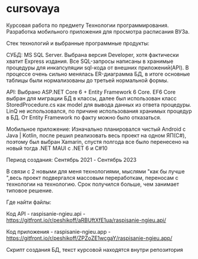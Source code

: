 # cursovaya
Курсовая работа по предмету Технологии программирования. Разработка мобильного приложения для просмотра расписания ВУЗа.

Стек технологий и выбранные программные продукты:

СУБД: MS SQL Server. Выбрана версия Developer, хотя фактически хватит Express издания. Все SQL-запросы написаны в хранимые процедуры для инкапсуляции sql-кода от внешних приложений(API). В процессе очень сильно менялась ER-диаграмма БД, в итоге основные таблицы были нормализованы до третьей нормальной формы. 

API: Выбрано ASP.NET Core 6 + Entity Framework 6 Core. EF6 Core выбран для миграции БД в классы, далее был использован класс StoredProcedure.cs как model для вывода данных из ответа процедуры. LinQ не использовался, по причине использования хранимых процедур в БД. От Entity Framework по факту можно было отказаться.

Мобильное приложение: Изначально планировался чистый Android с Java | Kotlin, после решил реализовать весь проект на одном ЯП(C#), поэтому был выбран Xamarin, спустя полгода все было перенесено на новый тогда .NET MAUI с .NET 6 и C#10

Период создания: Сентябрь 2021 - Cентябрь 2023

В связи с 2 новыми для меня технологиями, мыслями "как бы лучше ",весь проект подвергался массовым переработкам, переносам с технологии на технологию. Срок получился больше, чем занимает типовое решение.

Где найти файлы:

Код API - raspisanie-ngieu.api - https://gitfront.io/r/peshikoff/aRBUftXfE1ua/raspisanie-ngieu.api/

Код приложения - raspisanie-ngieu.app - https://gitfront.io/r/peshikoff/ZPZoZE1wcgaY/raspisanie-ngieu.app/

Скрипт создания БД, текст курсовой находятся внутри репозитория
